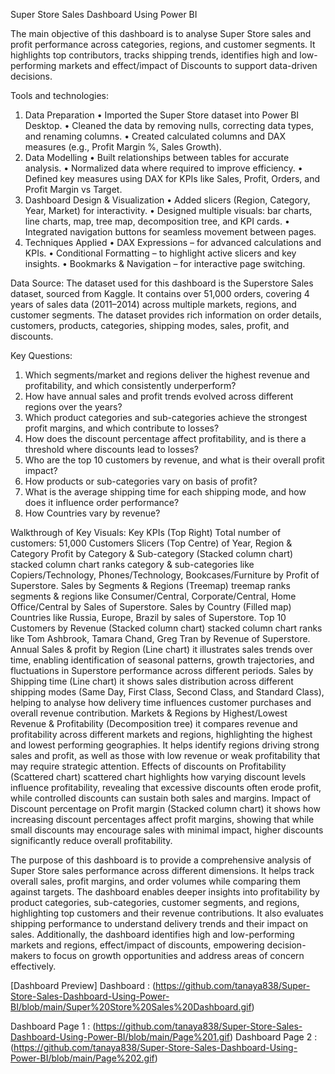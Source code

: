 Super Store Sales Dashboard Using Power BI

The main objective of this dashboard is to analyse Super Store sales and profit performance across categories, regions, and customer segments. It highlights top contributors, tracks shipping trends, identifies high and low-performing markets and effect/impact of Discounts to support data-driven decisions. 

Tools and technologies:
1. Data Preparation
•	Imported the Super Store dataset into Power BI Desktop.
•	Cleaned the data by removing nulls, correcting data types, and renaming columns.
•	Created calculated columns and DAX measures (e.g., Profit Margin %, Sales Growth).
2. Data Modelling
•	Built relationships between tables for accurate analysis.
•	Normalized data where required to improve efficiency.
•	Defined key measures using DAX for KPIs like Sales, Profit, Orders, and Profit Margin vs Target.
3. Dashboard Design & Visualization
•	Added slicers (Region, Category, Year, Market) for interactivity.
•	Designed multiple visuals: bar charts, line charts, map, tree map, decomposition tree, and KPI cards.
•	Integrated navigation buttons for seamless movement between pages.
4. Techniques Applied
•	DAX Expressions – for advanced calculations and KPIs.
•	Conditional Formatting – to highlight active slicers and key insights.
•	Bookmarks & Navigation – for interactive page switching.

Data Source:
The dataset used for this dashboard is the Superstore Sales dataset, sourced from Kaggle. 
It contains over 51,000 orders, covering 4 years of sales data (2011–2014) across multiple markets, regions, and customer segments. The dataset provides rich information on order details, customers, products, categories, shipping modes, sales, profit, and discounts.

Key Questions:
1. Which segments/market and regions deliver the highest revenue and profitability, and which consistently underperform?
2. How have annual sales and profit trends evolved across different regions over the years?
3. Which product categories and sub-categories achieve the strongest profit margins, and which contribute to losses?
4. How does the discount percentage affect profitability, and is there a threshold where discounts lead to losses?
5. Who are the top 10 customers by revenue, and what is their overall profit impact?
6. How products or sub-categories vary on basis of profit?
7. What is the average shipping time for each shipping mode, and how does it influence order performance?
8. How Countries vary by revenue?

Walkthrough of Key Visuals:
Key KPIs (Top Right) Total number of customers: 51,000 Customers
Slicers (Top Centre) of Year, Region & Category
Profit by Category & Sub-category (Stacked column chart) stacked column chart ranks category & sub-categories like Copiers/Technology, Phones/Technology, Bookcases/Furniture by Profit of Superstore.
Sales by Segments & Regions (Treemap) treemap ranks segments & regions like Consumer/Central, Corporate/Central, Home Office/Central by Sales of Superstore.
Sales by Country (Filled map) Countries like Russia, Europe, Brazil by sales of Superstore.
Top 10 Customers by Revenue (Stacked column chart) stacked column chart ranks like Tom Ashbrook, Tamara Chand, Greg Tran by Revenue of Superstore.
Annual Sales & profit by Region (Line chart) it illustrates sales trends over time, enabling identification of seasonal patterns, growth trajectories, and fluctuations in Superstore performance across different periods.
Sales by Shipping time (Line chart) it shows sales distribution across different shipping modes (Same Day, First Class, Second Class, and Standard Class), helping to analyse how delivery time influences customer purchases and overall revenue contribution.
Markets & Regions by Highest/Lowest Revenue & Profitability (Decomposition tree) it compares revenue and profitability across different markets and regions, highlighting the highest and lowest performing geographies. It helps identify regions driving strong sales and profit, as well as those with low revenue or weak profitability that may require strategic attention.
Effects of discounts on Profitability (Scattered chart) scattered chart highlights how varying discount levels influence profitability, revealing that excessive discounts often erode profit, while controlled discounts can sustain both sales and margins.
Impact of Discount percentage on Profit margin (Stacked column chart) it shows how increasing discount percentages affect profit margins, showing that while small discounts may encourage sales with minimal impact, higher discounts significantly reduce overall profitability.

The purpose of this dashboard is to provide a comprehensive analysis of Super Store sales performance across different dimensions. It helps track overall sales, profit margins, and order volumes while comparing them against targets. The dashboard enables deeper insights into profitability by product categories, sub-categories, customer segments, and regions, highlighting top customers and their revenue contributions. It also evaluates shipping performance to understand delivery trends and their impact on sales. Additionally, the dashboard identifies high and low-performing markets and regions, effect/impact of discounts, empowering decision-makers to focus on growth opportunities and address areas of concern effectively.

[Dashboard Preview]
Dashboard : (https://github.com/tanaya838/Super-Store-Sales-Dashboard-Using-Power-BI/blob/main/Super%20Store%20Sales%20Dashboard.gif)

Dashboard Page 1 : (https://github.com/tanaya838/Super-Store-Sales-Dashboard-Using-Power-BI/blob/main/Page%201.gif)
Dashboard Page 2 : (https://github.com/tanaya838/Super-Store-Sales-Dashboard-Using-Power-BI/blob/main/Page%202.gif)
